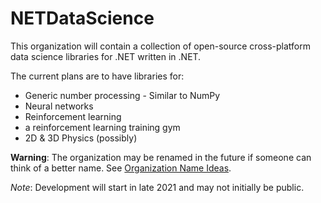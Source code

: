 # NETDataScience

This organization will contain a collection of open-source cross-platform data science libraries for .NET written in .NET.

The current plans are to have libraries for:

* Generic number processing - Similar to NumPy
* Neural networks
* Reinforcement learning
* a reinforcement learning training gym
* 2D & 3D Physics (possibly)

**Warning**: The organization may be renamed in the future if someone can think of a better name. See [Organization Name Ideas](https://github.com/NETDataScience/.github/issues/1).

*Note*: Development will start in late 2021 and may not initially be public.

